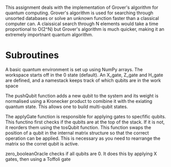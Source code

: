 This assignment deals with the implementation of Grover's algorithm for quantum computing. Grover's algorithm is used for searching through unsorted databases or solve an unknown function faster than a classical computer can. A claissical search through N elements would take a time proportional to O(2^N) but Grover's algorithm is much quicker, making it an extremely importnant quantum algorithm.

# Subroutines

A basic quantum environment is set up using NumPy arrays. The workspace starts off in the 0 state (default). An X_gate, Z_gate and H_gate are defined, and a namestack keeps track of which qubits are in the work space

The pushQubit function adds a new qubit to the system and its weight is normalised using a Kronecker product to comibine it with the exiating quantum state. This allows one to build multi-qubit states.

The applyGate function is responsible for applying gates to specfific qubits. This functino first checks if the qubits are at the top of the stack. If it is not, it reorders them using the tosQubit function. This function swaps the position of a qubit in the internal matrix structure so that the correct operation can be applied. This is necessary as you need to rearrange the matrix so the corret qubit is active.

zero_booleanOracle checks if all qubits are 0. It does this by applying X gates, then using a Toffoli gate
